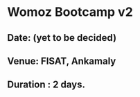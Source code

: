 Womoz Bootcamp v2
===================

Date: (yet to be decided)
-------------------------
Venue: FISAT, Ankamaly
-----------------------
Duration : 2 days.
------------------

